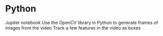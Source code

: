 # Python
Jupiter notebook
Use the OpenCV library in Python to generate frames of images from the video Track a few features in the video as boxes
